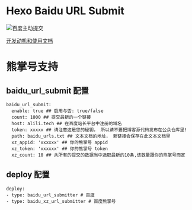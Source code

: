 # Hexo Baidu URL Submit

![百度主动提交](http://hui-wang.info/2016/10/23/Hexo%E6%8F%92%E4%BB%B6%E4%B9%8B%E7%99%BE%E5%BA%A6%E4%B8%BB%E5%8A%A8%E6%8F%90%E4%BA%A4%E9%93%BE%E6%8E%A5/baidu_urls_submit.png)

[开发动机和使用文档](https://www.hui-wang.info/2016/10/23/Hexo插件之百度主动提交链接/)

# 熊掌号支持

## baidu_url_submit 配置
```
baidu_url_submit:
  enable: true ## 启用与否: true/false
  count: 1000 ## 提交最新的一个链接
  host: alili.tech ## 在百度站长平台中注册的域名
  token: xxxxx ## 请注意这是您的秘钥， 所以请不要把博客源代码发布在公众仓库里!
  path: baidu_urls.txt ## 文本文档的地址， 新链接会保存在此文本文档里
  xz_appid: 'xxxxxx' ## 你的熊掌号 appid
  xz_token: 'xxxxxx' ## 你的熊掌号 token
  xz_count: 10 ## 从所有的提交的数据当中选取最新的10条,该数量跟你的熊掌号而定
```

## deploy 配置
```
deploy:
- type: baidu_url_submitter # 百度
- type: baidu_xz_url_submitter # 百度熊掌号
```
